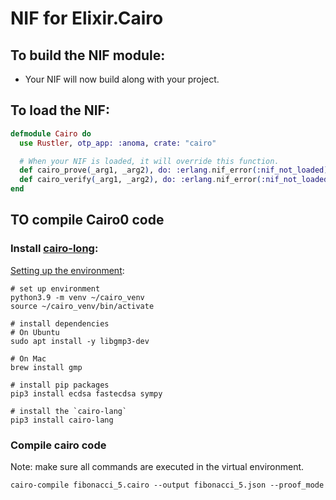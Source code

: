 # NIF for Elixir.Cairo

## To build the NIF module:

- Your NIF will now build along with your project.

## To load the NIF:

```elixir
defmodule Cairo do
  use Rustler, otp_app: :anoma, crate: "cairo"

  # When your NIF is loaded, it will override this function.
  def cairo_prove(_arg1, _arg2), do: :erlang.nif_error(:nif_not_loaded)
  def cairo_verify(_arg1, _arg2), do: :erlang.nif_error(:nif_not_loaded)
end
```

## TO compile Cairo0 code

### Install [cairo-long](https://github.com/starkware-libs/cairo-lang):

[Setting up the environment](https://docs.cairo-lang.org/quickstart.html):

```shell
# set up environment
python3.9 -m venv ~/cairo_venv
source ~/cairo_venv/bin/activate

# install dependencies
# On Ubuntu
sudo apt install -y libgmp3-dev

# On Mac
brew install gmp

# install pip packages
pip3 install ecdsa fastecdsa sympy

# install the `cairo-lang`
pip3 install cairo-lang
```

### Compile cairo code
Note: make sure all commands are executed in the virtual environment.

```shell
cairo-compile fibonacci_5.cairo --output fibonacci_5.json --proof_mode
```

